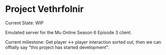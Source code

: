Project Vethrfolnir
==============
Current State: WIP

Emulated server for the Mu Online Season 6 Episode 3 client.

Current miliestone: Get player <-> player interaction sorted out, then we can offially say "this project has started development".

